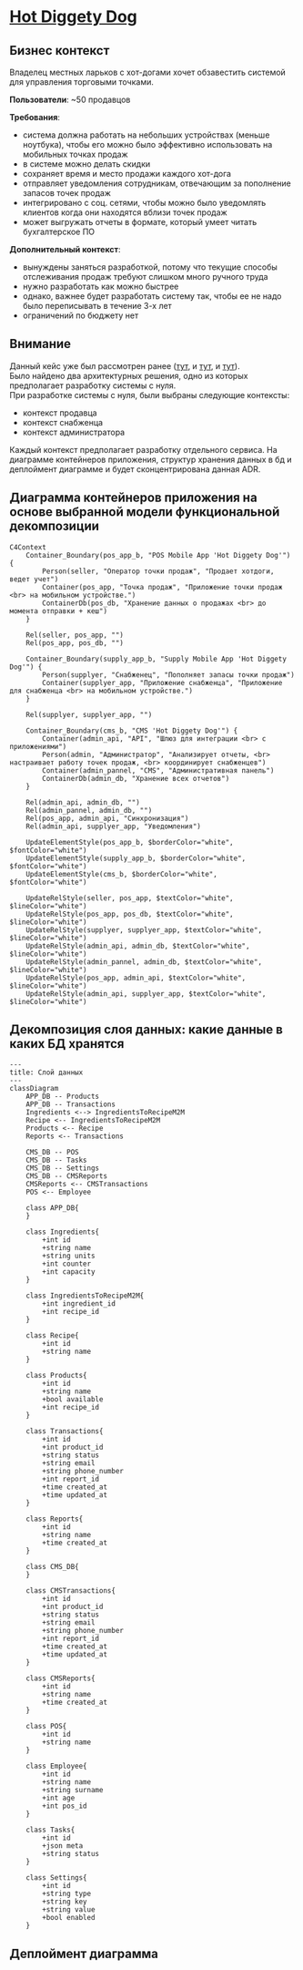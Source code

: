 # [Hot Diggety Dog](https://nealford.com/katas/kata?id=HotDiggetyDog)

## Бизнес контекст

Владелец местных ларьков с хот-догами хочет обзавестить системой для управления торговыми точками.

**Пользователи**: ~50 продавцов

**Требования**:

- система должна работать на небольших устройствах (меньше ноутбука), чтобы его можно было эффективно использовать на
  мобильных точках продаж
- в системе можно делать скидки
- сохраняет время и место продажи каждого хот-дога
- отправляет уведомления сотрудникам, отвечающим за пополнение запасов точек продаж
- интегрировано с соц. сетями, чтобы можно было уведомлять клиентов когда они находятся вблизи точек продаж
- может выгружать отчеты в формате, который умеет читать бухгалтерское ПО

**Дополнительный контекст**:

- вынуждены заняться разработкой, потому что текущие способы отслеживания продаж требуют слишком много ручного труда
- нужно разработать как можно быстрее
- однако, важнее будет разработать систему так, чтобы ее не надо было переписывать в течение 3-х лет
- ограничений по бюджету нет

## Внимание

Данный кейс уже был рассмотрен ранее ([тут](otus-arch/homeworks/july/1/homework.md),
и [тут](otus-arch/homeworks/august/1/homework.md), и [тут](otus-arch/homeworks/september/1/homework.md)).\
Было найдено два архитектурных решения, одно из которых предполагает разработку системы с нуля.\
При разработке системы с нуля, были выбраны следующие контексты:

- контекст продавца
- контекст снабженца
- контекст администратора

Каждый контекст предполагает разработку отдельного сервиса.
На диаграмме контейнеров приложения, структур хранения данных в бд и деплоймент диаграмме и будет сконцентрирована
данная ADR.

## Диаграмма контейнеров приложения на основе выбранной модели функциональной декомпозиции

```mermaid
C4Context
    Container_Boundary(pos_app_b, "POS Mobile App 'Hot Diggety Dog'") {
        Person(seller, "Оператор точки продаж", "Продает хотдоги, ведет учет")
        Container(pos_app, "Точка продаж", "Приложение точки продаж <br> на мобильном устройстве.")
        ContainerDb(pos_db, "Хранение данных о продажах <br> до момента отправки + кеш")
    }

    Rel(seller, pos_app, "")
    Rel(pos_app, pos_db, "")

    Container_Boundary(supply_app_b, "Supply Mobile App 'Hot Diggety Dog'") {
        Person(supplyer, "Снабженец", "Пополняет запасы точки продаж")
        Container(supplyer_app, "Приложение снабженца", "Приложение для снабженца <br> на мобильном устройстве.")
    }

    Rel(supplyer, supplyer_app, "")

    Container_Boundary(cms_b, "CMS 'Hot Diggety Dog'") {
        Container(admin_api, "API", "Шлюз для интеграции <br> с приложениями")
        Person(admin, "Администратор", "Анализирует отчеты, <br> настраивает работу точек продаж, <br> координирует снабженцев")
        Container(admin_pannel, "CMS", "Административная панель")
        ContainerDb(admin_db, "Хранение всех отчетов")
    }

    Rel(admin_api, admin_db, "")
    Rel(admin_pannel, admin_db, "")
    Rel(pos_app, admin_api, "Синхронизация")
    Rel(admin_api, supplyer_app, "Уведомления")

    UpdateElementStyle(pos_app_b, $borderColor="white", $fontColor="white")
    UpdateElementStyle(supply_app_b, $borderColor="white", $fontColor="white")
    UpdateElementStyle(cms_b, $borderColor="white", $fontColor="white")

    UpdateRelStyle(seller, pos_app, $textColor="white", $lineColor="white")
    UpdateRelStyle(pos_app, pos_db, $textColor="white", $lineColor="white")
    UpdateRelStyle(supplyer, supplyer_app, $textColor="white", $lineColor="white")
    UpdateRelStyle(admin_api, admin_db, $textColor="white", $lineColor="white")
    UpdateRelStyle(admin_pannel, admin_db, $textColor="white", $lineColor="white")
    UpdateRelStyle(pos_app, admin_api, $textColor="white", $lineColor="white")
    UpdateRelStyle(admin_api, supplyer_app, $textColor="white", $lineColor="white")
```

## Декомпозиция слоя данных: какие данные в каких БД хранятся
```mermaid
---
title: Слой данных
---
classDiagram
    APP_DB -- Products
    APP_DB -- Transactions
    Ingredients <--> IngredientsToRecipeM2M
    Recipe <-- IngredientsToRecipeM2M
    Products <-- Recipe
    Reports <-- Transactions
    
    CMS_DB -- POS
    CMS_DB -- Tasks
    CMS_DB -- Settings
    CMS_DB -- CMSReports
    CMSReports <-- CMSTransactions
    POS <-- Employee
    
    class APP_DB{
    }

    class Ingredients{
        +int id
        +string name
        +string units
        +int counter
        +int capacity
    }
    
    class IngredientsToRecipeM2M{
        +int ingredient_id
        +int recipe_id
    }
    
    class Recipe{
        +int id
        +string name
    }

    class Products{
        +int id
        +string name
        +bool available
        +int recipe_id
    }

    class Transactions{
        +int id
        +int product_id
        +string status
        +string email
        +string phone_number
        +int report_id
        +time created_at
        +time updated_at
    }

    class Reports{
        +int id
        +string name
        +time created_at
    }

    class CMS_DB{
    }

    class CMSTransactions{
        +int id
        +int product_id
        +string status
        +string email
        +string phone_number
        +int report_id
        +time created_at
        +time updated_at
    }

    class CMSReports{
        +int id
        +string name
        +time created_at
    }
    
    class POS{
        +int id
        +string name
    }
    
    class Employee{
        +int id
        +string name
        +string surname
        +int age
        +int pos_id
    }

    class Tasks{
        +int id
        +json meta
        +string status
    }
    
    class Settings{
        +int id
        +string type
        +string key
        +string value
        +bool enabled
    }
```

## Деплоймент диаграмма
```mermaid

```